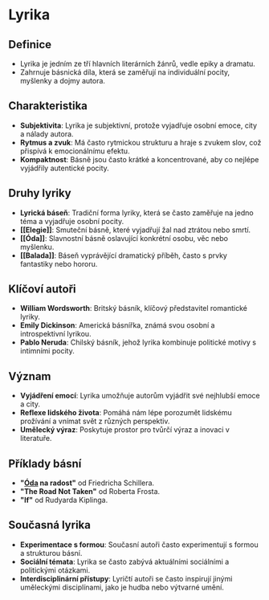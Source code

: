 # Lyrika

## Definice
- Lyrika je jedním ze tří hlavních literárních žánrů, vedle epiky a dramatu.
- Zahrnuje básnická díla, která se zaměřují na individuální pocity, myšlenky a dojmy autora.

## Charakteristika
- **Subjektivita**: Lyrika je subjektivní, protože vyjadřuje osobní emoce, city a nálady autora.
- **Rytmus a zvuk**: Má často rytmickou strukturu a hraje s zvukem slov, což přispívá k emocionálnímu efektu.
- **Kompaktnost**: Básně jsou často krátké a koncentrované, aby co nejlépe vyjádřily autentické pocity.

## Druhy lyriky
- **Lyrická báseň**: Tradiční forma lyriky, která se často zaměřuje na jedno téma a vyjadřuje osobní pocity.
- **[[Elegie]]**: Smuteční básně, které vyjadřují žal nad ztrátou nebo smrtí.
- **[[Óda]]**: Slavnostní básně oslavující konkrétní osobu, věc nebo myšlenku.
- **[[Balada]]**: Báseň vyprávějící dramatický příběh, často s prvky fantastiky nebo hororu.

## Klíčoví autoři
- **William Wordsworth**: Britský básník, klíčový představitel romantické lyriky.
- **Emily Dickinson**: Americká básnířka, známá svou osobní a introspektivní lyrikou.
- **Pablo Neruda**: Chilský básník, jehož lyrika kombinuje politické motivy s intimními pocity.

## Význam
- **Vyjádření emocí**: Lyrika umožňuje autorům vyjádřit své nejhlubší emoce a city.
- **Reflexe lidského života**: Pomáhá nám lépe porozumět lidskému prožívání a vnímat svět z různých perspektiv.
- **Umělecký výraz**: Poskytuje prostor pro tvůrčí výraz a inovaci v literatuře.

## Příklady básní
- **"[Óda](Óda.md) na radost"** od Friedricha Schillera.
- **"The Road Not Taken"** od Roberta Frosta.
- **"If"** od Rudyarda Kiplinga.

## Současná lyrika
- **Experimentace s formou**: Současní autoři často experimentují s formou a strukturou básní.
- **Sociální témata**: Lyrika se často zabývá aktuálními sociálními a politickými otázkami.
- **Interdisciplinární přístupy**: Lyričtí autoři se často inspirují jinými uměleckými disciplínami, jako je hudba nebo výtvarné umění.